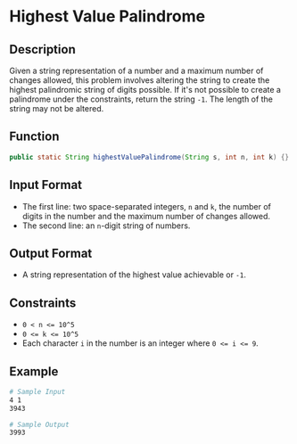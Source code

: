 # Highest Value Palindrome

## Description

Given a string representation of a number and a maximum number of changes allowed, this problem involves altering the string to create the highest palindromic string of digits possible. If it's not possible to create a palindrome under the constraints, return the string `-1`. The length of the string may not be altered.

## Function

```java
public static String highestValuePalindrome(String s, int n, int k) {}
```

## Input Format

- The first line: two space-separated integers, `n` and `k`, the number of digits in the number and the maximum number of changes allowed.
- The second line: an `n`-digit string of numbers.

## Output Format

- A string representation of the highest value achievable or `-1`.

## Constraints

- `0 < n <= 10^5`
- `0 <= k <= 10^5`
- Each character `i` in the number is an integer where `0 <= i <= 9`.

## Example

```bash
# Sample Input
4 1
3943

# Sample Output
3993
```
